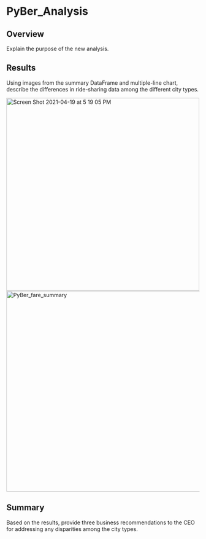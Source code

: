 # PyBer_Analysis

## Overview
Explain the purpose of the new analysis.

## Results
Using images from the summary DataFrame and multiple-line chart, describe the differences in ride-sharing data among the different city types.

<img width="503" alt="Screen Shot 2021-04-19 at 5 19 05 PM" src="https://user-images.githubusercontent.com/80495710/115304917-8adbd980-a133-11eb-9eb1-3cc2012cb5d8.png">


<img width="523" alt="PyBer_fare_summary" src="https://user-images.githubusercontent.com/80495710/115304561-16a13600-a133-11eb-80c7-22f0e57285f5.png">

## Summary
Based on the results, provide three business recommendations to the CEO for addressing any disparities among the city types.
